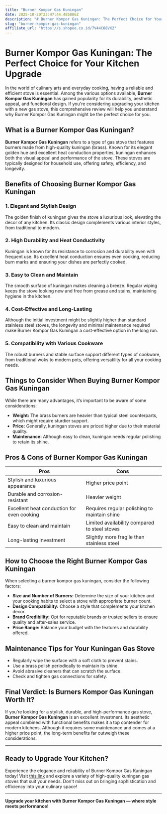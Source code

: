```yaml
---
title: "Burner Kompor Gas Kuningan"
date: 2025-10-20T23:47:44.485886Z
description: "# Burner Kompor Gas Kuningan: The Perfect Choice for Your Kitchen Upgrade..."
slug: "burner-kompor-gas-kuningan"
affiliate_url: "https://s.shopee.co.id/7V44C68VX2"
---
```

# Burner Kompor Gas Kuningan: The Perfect Choice for Your Kitchen Upgrade

In the world of culinary arts and everyday cooking, having a reliable and efficient stove is essential. Among the various options available, **Burner Kompor Gas Kuningan** has gained popularity for its durability, aesthetic appeal, and functional design. If you're considering upgrading your kitchen with a new gas stove, this comprehensive review will help you understand why Burner Kompor Gas Kuningan might be the perfect choice for you.

## What is a Burner Kompor Gas Kuningan?

**Burner Kompor Gas Kuningan** refers to a type of gas stove that features burners made from high-quality kuningan (brass). Known for its elegant golden hue and excellent heat conduction properties, kuningan enhances both the visual appeal and performance of the stove. These stoves are typically designed for household use, offering safety, efficiency, and longevity.

## Benefits of Choosing Burner Kompor Gas Kuningan

### 1. Elegant and Stylish Design

The golden finish of kuningan gives the stove a luxurious look, elevating the decor of any kitchen. Its classic design complements various interior styles, from traditional to modern.

### 2. High Durability and Heat Conductivity

Kuningan is known for its resistance to corrosion and durability even with frequent use. Its excellent heat conduction ensures even cooking, reducing burn marks and ensuring your dishes are perfectly cooked.

### 3. Easy to Clean and Maintain

The smooth surface of kuningan makes cleaning a breeze. Regular wiping keeps the stove looking new and free from grease and stains, maintaining hygiene in the kitchen.

### 4. Cost-Effective and Long-Lasting

Although the initial investment might be slightly higher than standard stainless steel stoves, the longevity and minimal maintenance required make Burner Kompor Gas Kuningan a cost-effective option in the long run.

### 5. Compatibility with Various Cookware

The robust burners and stable surface support different types of cookware, from traditional woks to modern pots, offering versatility for all your cooking needs.

## Things to Consider When Buying Burner Kompor Gas Kuningan

While there are many advantages, it’s important to be aware of some considerations:

- **Weight:** The brass burners are heavier than typical steel counterparts, which might require sturdier support.
- **Price:** Generally, kuningan stoves are priced higher due to their material quality.
- **Maintenance:** Although easy to clean, kuningan needs regular polishing to retain its shine.

## Pros & Cons of Burner Kompor Gas Kuningan

| Pros                                               | Cons                                              |
|-----------------------------------------------------|---------------------------------------------------|
| Stylish and luxurious appearance                   | Higher price point                                |
| Durable and corrosion-resistant                     | Heavier weight                                   |
| Excellent heat conduction for even cooking        | Requires regular polishing to maintain shine   |
| Easy to clean and maintain                        | Limited availability compared to steel stoves   |
| Long-lasting investment                           | Slightly more fragile than stainless steel      |

## How to Choose the Right Burner Kompor Gas Kuningan

When selecting a burner kompor gas kuningan, consider the following factors:

- **Size and Number of Burners:** Determine the size of your kitchen and your cooking habits to select a stove with appropriate burner count.
- **Design Compatibility:** Choose a style that complements your kitchen decor.
- **Brand Credibility:** Opt for reputable brands or trusted sellers to ensure quality and after-sales service.
- **Price Range:** Balance your budget with the features and durability offered.

## Maintenance Tips for Your Kuningan Gas Stove

- Regularly wipe the surface with a soft cloth to prevent stains.
- Use a brass polish periodically to maintain its shine.
- Avoid abrasive cleaners that can scratch the surface.
- Check and tighten gas connections for safety.

## Final Verdict: Is Burners Kompor Gas Kuningan Worth It?

If you’re looking for a stylish, durable, and high-performance gas stove, **Burner Kompor Gas Kuningan** is an excellent investment. Its aesthetic appeal combined with functional benefits makes it a top contender for modern kitchens. Although it requires some maintenance and comes at a higher price point, the long-term benefits far outweigh these considerations.

---

## Ready to Upgrade Your Kitchen?

Experience the elegance and reliability of Burner Kompor Gas Kuningan today! Visit [this link](https://s.shopee.co.id/7V44C68VX2) and explore a variety of high-quality kuningan gas stoves that suit your needs. Don't miss out on bringing sophistication and efficiency into your culinary space!

---

**Upgrade your kitchen with Burner Kompor Gas Kuningan — where style meets performance!**